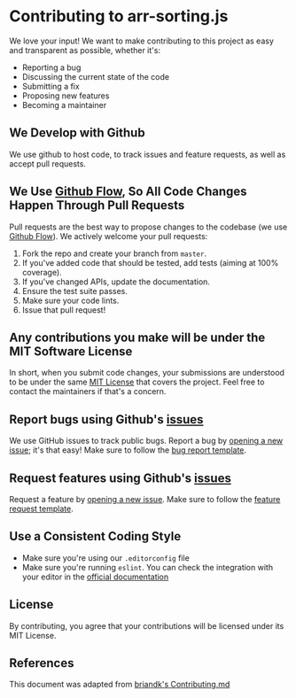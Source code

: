 # Contributing to arr-sorting.js

We love your input! We want to make contributing to this project as easy and transparent as possible, whether it's:

- Reporting a bug
- Discussing the current state of the code
- Submitting a fix
- Proposing new features
- Becoming a maintainer

## We Develop with Github

We use github to host code, to track issues and feature requests, as well as accept pull requests.

## We Use [Github Flow](https://guides.github.com/introduction/flow/index.html), So All Code Changes Happen Through Pull Requests

Pull requests are the best way to propose changes to the codebase (we use [Github Flow](https://guides.github.com/introduction/flow/index.html)). We actively welcome your pull requests:

1. Fork the repo and create your branch from `master`.
2. If you've added code that should be tested, add tests (aiming at 100% coverage).
3. If you've changed APIs, update the documentation.
4. Ensure the test suite passes.
5. Make sure your code lints.
6. Issue that pull request!

## Any contributions you make will be under the MIT Software License

In short, when you submit code changes, your submissions are understood to be under the same [MIT License](http://choosealicense.com/licenses/mit/) that covers the project. Feel free to contact the maintainers if that's a concern.

## Report bugs using Github's [issues](https://github.com/boristane/arr-sorting/issues)

We use GitHub issues to track public bugs. Report a bug by [opening a new issue](https://github.com/boristane/arr-sorting/issues); it's that easy! Make sure to follow the [bug report template](https://github.com/boristane/arr-sorting/blob/master/.github/ISSUE_TEMPLATE/bug_report.md).

## Request features using Github's [issues](https://github.com/boristane/arr-sorting/issues)

Request a feature by [opening a new issue](https://github.com/boristane/arr-sorting/issues). Make sure to follow the [feature request template](https://github.com/boristane/arr-sorting/blob/master/.github/ISSUE_TEMPLATE/feature_request.md).

## Use a Consistent Coding Style

- Make sure you're using our `.editorconfig` file
- Make sure you're running `eslint`. You can check the integration with your editor in the [official documentation](https://eslint.org/docs/user-guide/integrations)

## License

By contributing, you agree that your contributions will be licensed under its MIT License.

## References

This document was adapted from [briandk's Contributing.md](https://gist.github.com/briandk/3d2e8b3ec8daf5a27a62)